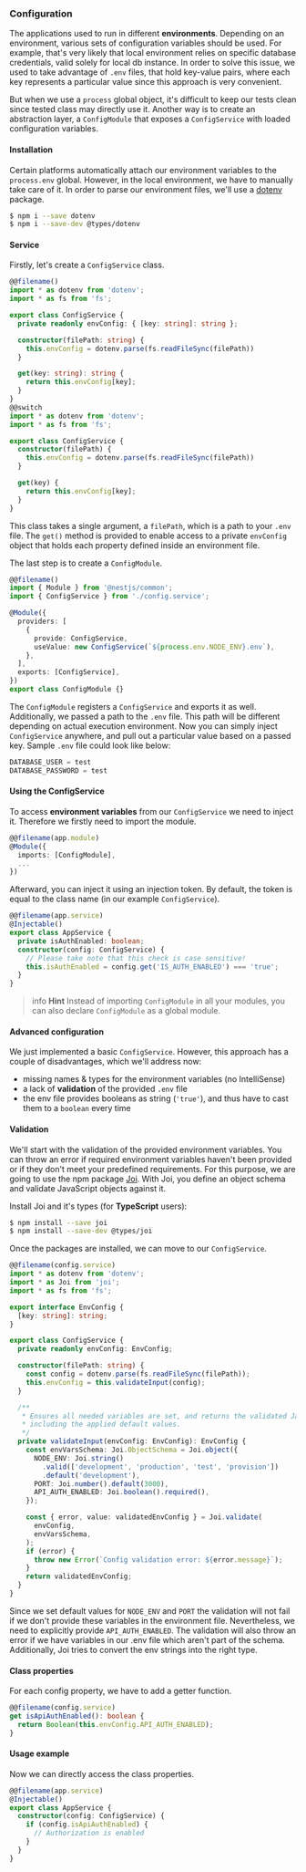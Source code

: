 ### Configuration

The applications used to run in different **environments**. Depending on an environment, various sets of configuration variables should be used. For example, that's very likely that local environment relies on specific database credentials, valid solely for local db instance. In order to solve this issue, we used to take advantage of `.env` files, that hold key-value pairs, where each key represents a particular value since this approach is very convenient.

But when we use a `process` global object, it's difficult to keep our tests clean since tested class may directly use it. Another way is to create an abstraction layer, a `ConfigModule` that exposes a `ConfigService` with loaded configuration variables.

#### Installation

Certain platforms automatically attach our environment variables to the `process.env` global. However, in the local environment, we have to manually take care of it. In order to parse our environment files, we'll use a [dotenv](https://github.com/motdotla/dotenv) package.

```bash
$ npm i --save dotenv
$ npm i --save-dev @types/dotenv
```

#### Service

Firstly, let's create a `ConfigService` class.

```typescript
@@filename()
import * as dotenv from 'dotenv';
import * as fs from 'fs';

export class ConfigService {
  private readonly envConfig: { [key: string]: string };

  constructor(filePath: string) {
    this.envConfig = dotenv.parse(fs.readFileSync(filePath))
  }

  get(key: string): string {
    return this.envConfig[key];
  }
}
@@switch
import * as dotenv from 'dotenv';
import * as fs from 'fs';

export class ConfigService {
  constructor(filePath) {
    this.envConfig = dotenv.parse(fs.readFileSync(filePath))
  }

  get(key) {
    return this.envConfig[key];
  }
}
```

This class takes a single argument, a `filePath`, which is a path to your `.env` file. The `get()` method is provided to enable access to a private `envConfig` object that holds each property defined inside an environment file.

The last step is to create a `ConfigModule`.

```typescript
@@filename()
import { Module } from '@nestjs/common';
import { ConfigService } from './config.service';

@Module({
  providers: [
    {
      provide: ConfigService,
      useValue: new ConfigService(`${process.env.NODE_ENV}.env`),
    },
  ],
  exports: [ConfigService],
})
export class ConfigModule {}
```

The `ConfigModule` registers a `ConfigService` and exports it as well. Additionally, we passed a path to the `.env` file. This path will be different depending on actual execution environment. Now you can simply inject `ConfigService` anywhere, and pull out a particular value based on a passed key. Sample `.env` file could look like below:

```typescript
DATABASE_USER = test
DATABASE_PASSWORD = test
```

#### Using the ConfigService

To access **environment variables** from our `ConfigService` we need to inject it. Therefore we firstly need to import the module.

```typescript
@@filename(app.module)
@Module({
  imports: [ConfigModule],
  ...
})
```

Afterward, you can inject it using an injection token. By default, the token is equal to the class name (in our example `ConfigService`).

```typescript
@@filename(app.service)
@Injectable()
export class AppService {
  private isAuthEnabled: boolean;
  constructor(config: ConfigService) {
    // Please take note that this check is case sensitive!
    this.isAuthEnabled = config.get('IS_AUTH_ENABLED') === 'true';
  }
}
```

> info **Hint** Instead of importing `ConfigModule` in all your modules, you can also declare `ConfigModule` as a global module.

#### Advanced configuration

We just implemented a basic `ConfigService`. However, this approach has a couple of disadvantages, which we'll address now:

- missing names & types for the environment variables (no IntelliSense)
- a lack of **validation** of the provided `.env` file
- the env file provides booleans as string (`'true'`), and thus have to cast them to a `boolean` every time

#### Validation

We'll start with the validation of the provided environment variables. You can throw an error if required environment variables haven't been provided or if they don't meet your predefined requirements. For this purpose, we are going to use the npm package [Joi](https://github.com/hapijs/joi). With Joi, you define an object schema and validate JavaScript objects against it.

Install Joi and it's types (for **TypeScript** users):

```bash
$ npm install --save joi
$ npm install --save-dev @types/joi
```

Once the packages are installed, we can move to our `ConfigService`.

```typescript
@@filename(config.service)
import * as dotenv from 'dotenv';
import * as Joi from 'joi';
import * as fs from 'fs';

export interface EnvConfig {
  [key: string]: string;
}

export class ConfigService {
  private readonly envConfig: EnvConfig;

  constructor(filePath: string) {
    const config = dotenv.parse(fs.readFileSync(filePath));
    this.envConfig = this.validateInput(config);
  }

  /**
   * Ensures all needed variables are set, and returns the validated JavaScript object
   * including the applied default values.
   */
  private validateInput(envConfig: EnvConfig): EnvConfig {
    const envVarsSchema: Joi.ObjectSchema = Joi.object({
      NODE_ENV: Joi.string()
        .valid(['development', 'production', 'test', 'provision'])
        .default('development'),
      PORT: Joi.number().default(3000),
      API_AUTH_ENABLED: Joi.boolean().required(),
    });

    const { error, value: validatedEnvConfig } = Joi.validate(
      envConfig,
      envVarsSchema,
    );
    if (error) {
      throw new Error(`Config validation error: ${error.message}`);
    }
    return validatedEnvConfig;
  }
}
```

Since we set default values for `NODE_ENV` and `PORT` the validation will not fail if we don't provide these variables in the environment file. Nevertheless, we need to explicitly provide `API_AUTH_ENABLED`. The validation will also throw an error if we have variables in our .env file which aren't part of the schema. Additionally, Joi tries to convert the env strings into the right type.

#### Class properties

For each config property, we have to add a getter function.

```typescript
@@filename(config.service)
get isApiAuthEnabled(): boolean {
  return Boolean(this.envConfig.API_AUTH_ENABLED);
}
```

#### Usage example

Now we can directly access the class properties.

```typescript
@@filename(app.service)
@Injectable()
export class AppService {
  constructor(config: ConfigService) {
    if (config.isApiAuthEnabled) {
      // Authorization is enabled
    }
  }
}
```
